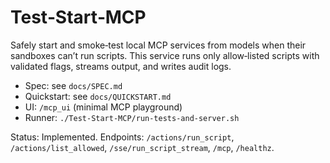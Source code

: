 # Test‑Start‑MCP

Safely start and smoke‑test local MCP services from models when their sandboxes can’t run scripts. This service runs only allow‑listed scripts with validated flags, streams output, and writes audit logs.

- Spec: see `docs/SPEC.md`
- Quickstart: see `docs/QUICKSTART.md`
- UI: `/mcp_ui` (minimal MCP playground)
- Runner: `./Test-Start-MCP/run-tests-and-server.sh`

Status: Implemented. Endpoints: `/actions/run_script`, `/actions/list_allowed`, `/sse/run_script_stream`, `/mcp`, `/healthz`.
